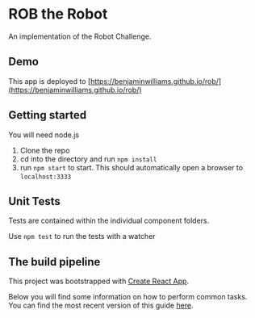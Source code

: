 # ROB the Robot

An implementation of the Robot Challenge.

## Demo

This app is deployed to [https://benjaminwilliams.github.io/rob/](https://benjaminwilliams.github.io/rob/)

## Getting started

You will need node.js

1. Clone the repo
1. cd into the directory and run `npm install`
1. run `npm start` to start. This should automatically open a browser to `localhost:3333`

## Unit Tests

Tests are contained within the individual component folders. 
 
Use `npm test` to run the tests with a watcher

## The build pipeline

This project was bootstrapped with [Create React App](https://github.com/facebookincubator/create-react-app).

Below you will find some information on how to perform common tasks.<br>
You can find the most recent version of this guide [here](https://github.com/facebookincubator/create-react-app/blob/master/packages/react-scripts/template/README.md).
